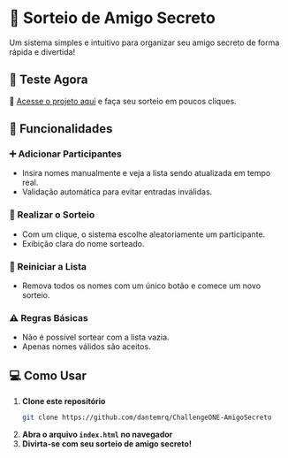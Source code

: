# 🎁 Sorteio de Amigo Secreto  

Um sistema simples e intuitivo para organizar seu amigo secreto de forma rápida e divertida!  

## 🚀 Teste Agora  
🔗 [Acesse o projeto aqui](https://dantemrq.github.io/ChallengeONE-AmigoSecreto/) e faça seu sorteio em poucos cliques.  

## 📌 Funcionalidades  

### ➕ Adicionar Participantes  
- Insira nomes manualmente e veja a lista sendo atualizada em tempo real.  
- Validação automática para evitar entradas inválidas.  

### 🎲 Realizar o Sorteio  
- Com um clique, o sistema escolhe aleatoriamente um participante.  
- Exibição clara do nome sorteado.  

### 🧹 Reiniciar a Lista  
- Remova todos os nomes com um único botão e comece um novo sorteio.  

### ⚠️ Regras Básicas  
- Não é possível sortear com a lista vazia.  
- Apenas nomes válidos são aceitos.  

## 💻 Como Usar  

1. **Clone este repositório**  
   ```bash
   git clone https://github.com/dantemrq/ChallengeONE-AmigoSecreto
   ```  
2. **Abra o arquivo `index.html` no navegador**  
3. **Divirta-se com seu sorteio de amigo secreto!**  
